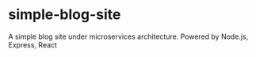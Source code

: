 # simple-blog-site
A simple blog site under microservices architecture. Powered by Node.js, Express, React
